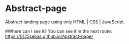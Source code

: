 # Abstract-page
Abstract landing page using only HTML | CSS | JavaScript.

#Where can I see it?
You can see it in the next route: https://0125sebas.github.io/Abstract-page/
